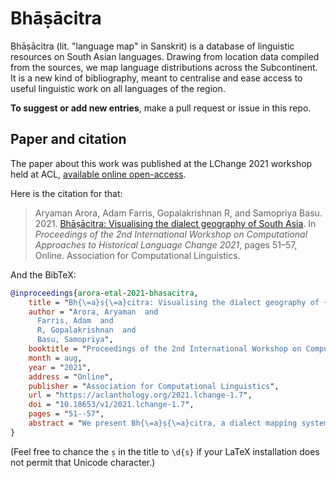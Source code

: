 # Bhāṣācitra

Bhāṣācitra (lit. "language map" in Sanskrit) is a database of linguistic resources on South Asian languages. Drawing from location data compiled from the sources, we map language distributions across the Subcontinent. It is a new kind of bibliography, meant to centralise and ease access to useful linguistic work on all languages of the region.

**To suggest or add new entries**, make a pull request or issue in this repo.

## Paper and citation

The paper about this work was published at the LChange 2021 workshop held at ACL, [available online open-access](https://aclanthology.org/2021.lchange-1.7/). 

Here is the citation for that:

> Aryaman Arora, Adam Farris, Gopalakrishnan R, and Samopriya Basu. 2021. [Bhāṣācitra: Visualising the dialect geography of South Asia](https://aclanthology.org/2021.lchange-1.7/). In _Proceedings of the 2nd International Workshop on Computational Approaches to Historical Language Change 2021_, pages 51–57, Online. Association for Computational Linguistics.

And the BibTeX:

```bibtex
@inproceedings{arora-etal-2021-bhasacitra,
    title = "Bh{\=a}ṣ{\=a}citra: Visualising the dialect geography of {S}outh {A}sia",
    author = "Arora, Aryaman  and
      Farris, Adam  and
      R, Gopalakrishnan  and
      Basu, Samopriya",
    booktitle = "Proceedings of the 2nd International Workshop on Computational Approaches to Historical Language Change 2021",
    month = aug,
    year = "2021",
    address = "Online",
    publisher = "Association for Computational Linguistics",
    url = "https://aclanthology.org/2021.lchange-1.7",
    doi = "10.18653/v1/2021.lchange-1.7",
    pages = "51--57",
    abstract = "We present Bh{\=a}ṣ{\=a}citra, a dialect mapping system for South Asia built on a database of linguistic studies of languages of the region annotated for topic and location data. We analyse language coverage and look towards applications to typology by visualising example datasets. The application is not only meant to be useful for feature mapping, but also serves as a new kind of interactive bibliography for linguists of South Asian languages.",
}
```

(Feel free to chance the `ṣ` in the title to `\d{s}` if your LaTeX installation does not permit that Unicode character.)
